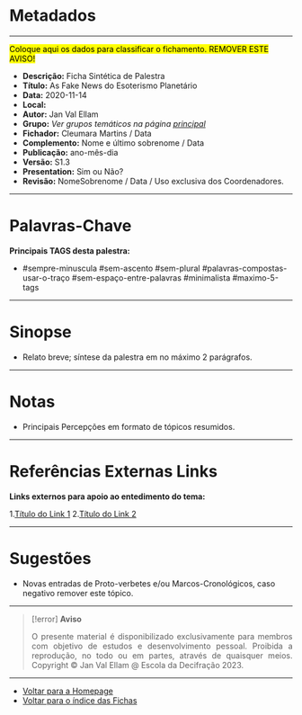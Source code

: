 # Metadados

---
<mark>Coloque aqui os dados para classificar o fichamento. REMOVER ESTE AVISO!</mark>

- **Descrição:** Ficha Sintética de Palestra
- **Título:** As Fake News do Esoterismo Planetário
- **Data:** 2020-11-14
- **Local:** 
- **Autor:** Jan Val Ellam
- **Grupo:** _Ver grupos temáticos na página [principal](/home)_
- **Fichador:** Cleumara Martins / Data
- **Complemento:** Nome e último sobrenome / Data
- **Publicação:** ano-mês-dia
- **Versão:** S1.3
- **Presentation:**  Sim ou Não?
- **Revisão:** NomeSobrenome / Data / Uso exclusiva dos Coordenadores.

---
# Palavras-Chave

**Principais TAGS desta palestra:** 

- #sempre-minuscula #sem-ascento #sem-plural #palavras-compostas-usar-o-traço #sem-espaço-entre-palavras #minimalista #maximo-5-tags

---
# Sinopse

- Relato breve; síntese da palestra em no máximo 2 parágrafos.

---
# Notas 

-   Principais Percepções em formato de tópicos resumidos.

---
# Referências Externas Links

**Links externos para apoio ao entedimento do tema:**  

1.[Título do Link 1](https://www.link1.com)
2.[Título do Link 2](https://www.link2.com)

---
# Sugestões

- Novas entradas de Proto-verbetes e/ou Marcos-Cronológicos, caso negativo remover este tópico.

---
> [!error] **Aviso**
> <p align="justify">O presente material é disponibilizado exclusivamente para membros com objetivo de estudos e desenvolvimento pessoal. Proibida a reprodução, no todo ou em partes, através de quaisquer meios. Copyright © Jan Val Ellam @ Escola da Decifração 2023. </p>

---

- [Voltar para a Homepage](Homepage.canvas)
- [Voltar para o índice das Fichas](ÍNDICE%20GERAL%20DAS%20FICHAS.canvas)
